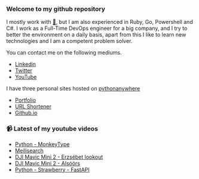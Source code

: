 ### Welcome to my github repository

I mostly work with [:snake:](https://www.python.org/), but I am also experienced in Ruby, Go, Powershell and C#. I work as a Full-Time DevOps engineer for a big company, and I try to better the environment on a daily basis, apart from this I like to learn new technologies and I am a competent problem solver.

You can contact me on the following mediums.
- [Linkedin](https://www.linkedin.com/in/r3ap3rpy)
- [Twitter](https://twitter.com/r3ap3rpy)
- [YouTube](https://www.youtube.com/channel/UC1qkMXH8d2I9DDAtBSeEHqg)

I have three personal sites hosted on [pythonanywhere](https://www.pythonanywhere.com/)
- [Portfolio](http://r3ap3rpy.pythonanywhere.com/)
- [URL Shortener](http://shortenpy.pythonanywhere.com/)
- [Github.io](https://r3ap3rpy.github.io/)

### :video_camera: Latest of my youtube videos
<!-- YOUTUBE:START -->
- [Python - MonkeyType](https://www.youtube.com/watch?v=9SFn6YnhSDU)
- [Meilisearch](https://www.youtube.com/watch?v=SCm4c-6hAoU)
- [DJI Mavic Mini 2 - Erzsébet lookout](https://www.youtube.com/watch?v=vsbT2abvoy4)
- [DJI Mavic Mini 2 - Alsóörs](https://www.youtube.com/watch?v=xXd54kTVsFI)
- [Python  - Strawberry - FastAPI](https://www.youtube.com/watch?v=WtoApBSgOIo)
<!-- YOUTUBE:END -->

